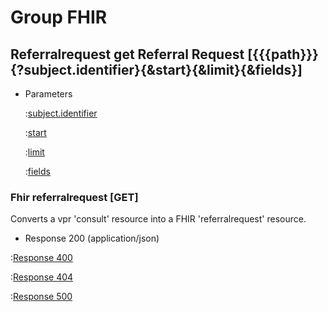 # Group FHIR

## Referralrequest get Referral Request [{{{path}}}{?subject.identifier}{&start}{&limit}{&fields}]

+ Parameters

    :[subject.identifier]({{{common}}}/parameters/subject.identifier.md)

    :[start]({{{common}}}/parameters/start.md)

    :[limit]({{{common}}}/parameters/limit.md)

    :[fields]({{{common}}}/parameters/fields.md)


### Fhir referralrequest [GET]

Converts a vpr 'consult' resource into a FHIR 'referralrequest' resource.

+ Response 200 (application/json)

:[Response 400]({{{common}}}/responses/400.md)

:[Response 404]({{{common}}}/responses/404.md)

:[Response 500]({{{common}}}/responses/500.md)

